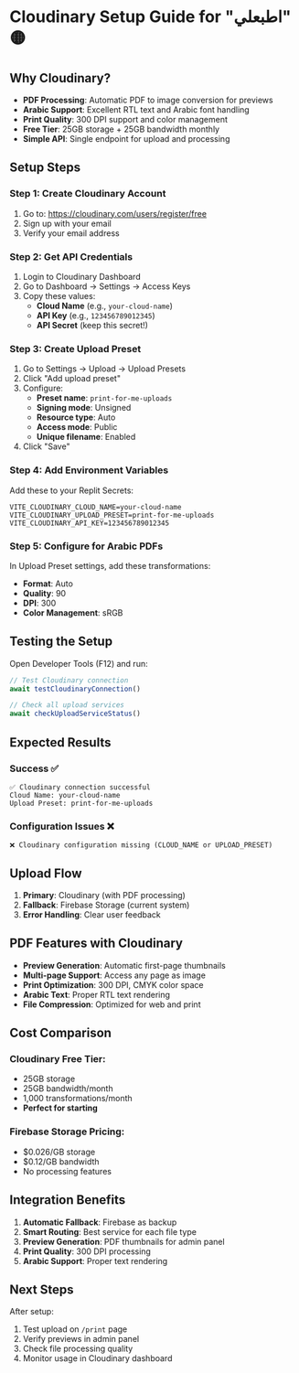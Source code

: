 # Cloudinary Setup Guide for "اطبعلي" 🟡

## Why Cloudinary?
- **PDF Processing**: Automatic PDF to image conversion for previews
- **Arabic Support**: Excellent RTL text and Arabic font handling
- **Print Quality**: 300 DPI support and color management
- **Free Tier**: 25GB storage + 25GB bandwidth monthly
- **Simple API**: Single endpoint for upload and processing

## Setup Steps

### Step 1: Create Cloudinary Account
1. Go to: https://cloudinary.com/users/register/free
2. Sign up with your email
3. Verify your email address

### Step 2: Get API Credentials
1. Login to Cloudinary Dashboard
2. Go to Dashboard → Settings → Access Keys
3. Copy these values:
   - **Cloud Name** (e.g., `your-cloud-name`)
   - **API Key** (e.g., `123456789012345`)
   - **API Secret** (keep this secret!)

### Step 3: Create Upload Preset
1. Go to Settings → Upload → Upload Presets
2. Click "Add upload preset"
3. Configure:
   - **Preset name**: `print-for-me-uploads`
   - **Signing mode**: Unsigned
   - **Resource type**: Auto
   - **Access mode**: Public
   - **Unique filename**: Enabled
4. Click "Save"

### Step 4: Add Environment Variables
Add these to your Replit Secrets:

```
VITE_CLOUDINARY_CLOUD_NAME=your-cloud-name
VITE_CLOUDINARY_UPLOAD_PRESET=print-for-me-uploads  
VITE_CLOUDINARY_API_KEY=123456789012345
```

### Step 5: Configure for Arabic PDFs
In Upload Preset settings, add these transformations:
- **Format**: Auto
- **Quality**: 90
- **DPI**: 300
- **Color Management**: sRGB

## Testing the Setup

Open Developer Tools (F12) and run:

```javascript
// Test Cloudinary connection
await testCloudinaryConnection()

// Check all upload services
await checkUploadServiceStatus()
```

## Expected Results

### Success ✅
```
✅ Cloudinary connection successful
Cloud Name: your-cloud-name
Upload Preset: print-for-me-uploads
```

### Configuration Issues ❌
```
❌ Cloudinary configuration missing (CLOUD_NAME or UPLOAD_PRESET)
```

## Upload Flow

1. **Primary**: Cloudinary (with PDF processing)
2. **Fallback**: Firebase Storage (current system)
3. **Error Handling**: Clear user feedback

## PDF Features with Cloudinary

- **Preview Generation**: Automatic first-page thumbnails
- **Multi-page Support**: Access any page as image
- **Print Optimization**: 300 DPI, CMYK color space
- **Arabic Text**: Proper RTL text rendering
- **File Compression**: Optimized for web and print

## Cost Comparison

### Cloudinary Free Tier:
- 25GB storage
- 25GB bandwidth/month  
- 1,000 transformations/month
- **Perfect for starting**

### Firebase Storage Pricing:
- $0.026/GB storage
- $0.12/GB bandwidth
- No processing features

## Integration Benefits

1. **Automatic Fallback**: Firebase as backup
2. **Smart Routing**: Best service for each file type
3. **Preview Generation**: PDF thumbnails for admin panel
4. **Print Quality**: 300 DPI processing
5. **Arabic Support**: Proper text rendering

## Next Steps

After setup:
1. Test upload on `/print` page
2. Verify previews in admin panel  
3. Check file processing quality
4. Monitor usage in Cloudinary dashboard